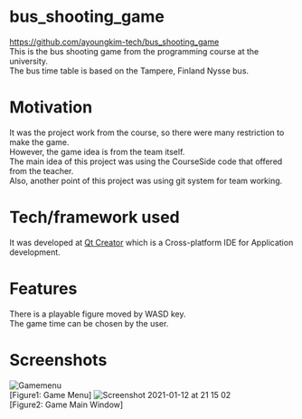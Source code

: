 # bus_shooting_game
https://github.com/ayoungkim-tech/bus_shooting_game  
This is the bus shooting game from the programming course at the university.  
The bus time table is based on the Tampere, Finland Nysse bus.  
# Motivation
It was the project work from the course, so there were many restriction to make the game.  
However, the game idea is from the team itself.  
The main idea of this project was using the CourseSide code that offered from the teacher.  
Also, another point of this project was using git system for team working.
# Tech/framework used
It was developed at [Qt Creator](https://www.qt.io/product/development-tools) which is a Cross-platform IDE for Application development.  
# Features
There is a playable figure moved by WASD key.  
The game time can be chosen by the user.  
# Screenshots
![Gamemenu](https://user-images.githubusercontent.com/76969129/104361835-abd0d500-551b-11eb-80d5-951394d5127d.png)  
[Figure1: Game Menu]
![Screenshot 2021-01-12 at 21 15 02](https://user-images.githubusercontent.com/76969129/104361842-ae332f00-551b-11eb-907d-c6491cf494ad.png)  
[Figure2: Game Main Window]
